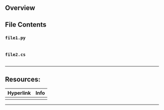 
## Overview

## File Contents

### `file1.py`

```python

```

### `file2.cs`

```c#

```

***

## Resources:

| Hyperlink | Info |
| --------- | ---- |
|           |      |

[^1]: 

***

